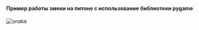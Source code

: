 #### Пример работы змеки на питоне с использование библиотеки pygame
![snake](https://github.com/F0ggy7/Educational_projects/assets/75094394/865fce1b-965c-49ba-ad1b-77b5da77b370)
